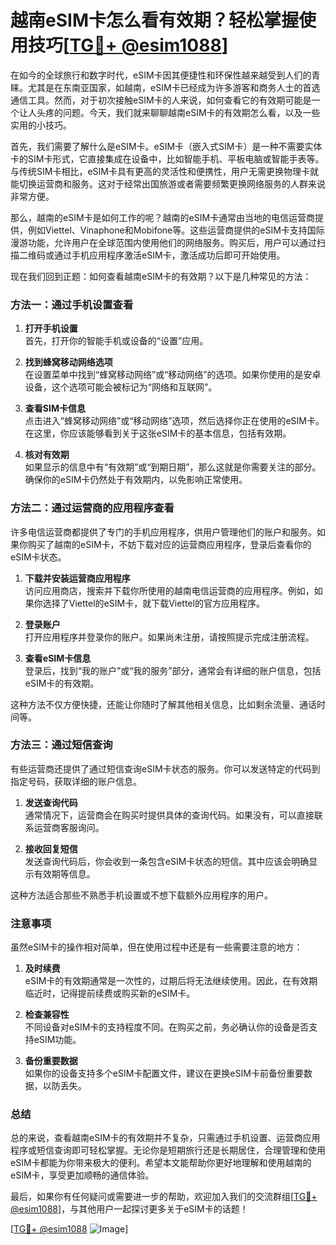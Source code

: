 # 越南eSIM卡怎么看有效期？轻松掌握使用技巧[[TG💪+ @esim1088](https://t.me/s/esim1088)]

在如今的全球旅行和数字时代，eSIM卡因其便捷性和环保性越来越受到人们的青睐。尤其是在东南亚国家，如越南，eSIM卡已经成为许多游客和商务人士的首选通信工具。然而，对于初次接触eSIM卡的人来说，如何查看它的有效期可能是一个让人头疼的问题。今天，我们就来聊聊越南eSIM卡的有效期怎么看，以及一些实用的小技巧。

首先，我们需要了解什么是eSIM卡。eSIM卡（嵌入式SIM卡）是一种不需要实体卡的SIM卡形式，它直接集成在设备中，比如智能手机、平板电脑或智能手表等。与传统SIM卡相比，eSIM卡具有更高的灵活性和便携性，用户无需更换物理卡就能切换运营商和服务。这对于经常出国旅游或者需要频繁更换网络服务的人群来说非常方便。

那么，越南的eSIM卡是如何工作的呢？越南的eSIM卡通常由当地的电信运营商提供，例如Viettel、Vinaphone和Mobifone等。这些运营商提供的eSIM卡支持国际漫游功能，允许用户在全球范围内使用他们的网络服务。购买后，用户可以通过扫描二维码或通过手机应用程序激活eSIM卡，激活成功后即可开始使用。

现在我们回到正题：如何查看越南eSIM卡的有效期？以下是几种常见的方法：

### 方法一：通过手机设置查看

1. **打开手机设置**  
   首先，打开你的智能手机或设备的“设置”应用。

2. **找到蜂窝移动网络选项**  
   在设置菜单中找到“蜂窝移动网络”或“移动网络”的选项。如果你使用的是安卓设备，这个选项可能会被标记为“网络和互联网”。

3. **查看SIM卡信息**  
   点击进入“蜂窝移动网络”或“移动网络”选项，然后选择你正在使用的eSIM卡。在这里，你应该能够看到关于这张eSIM卡的基本信息，包括有效期。

4. **核对有效期**  
   如果显示的信息中有“有效期”或“到期日期”，那么这就是你需要关注的部分。确保你的eSIM卡仍然处于有效期内，以免影响正常使用。

### 方法二：通过运营商的应用程序查看

许多电信运营商都提供了专门的手机应用程序，供用户管理他们的账户和服务。如果你购买了越南的eSIM卡，不妨下载对应的运营商应用程序，登录后查看你的eSIM卡状态。

1. **下载并安装运营商应用程序**  
   访问应用商店，搜索并下载你所使用的越南电信运营商的应用程序。例如，如果你选择了Viettel的eSIM卡，就下载Viettel的官方应用程序。

2. **登录账户**  
   打开应用程序并登录你的账户。如果尚未注册，请按照提示完成注册流程。

3. **查看eSIM卡信息**  
   登录后，找到“我的账户”或“我的服务”部分，通常会有详细的账户信息，包括eSIM卡的有效期。

这种方法不仅方便快捷，还能让你随时了解其他相关信息，比如剩余流量、通话时间等。

### 方法三：通过短信查询

有些运营商还提供了通过短信查询eSIM卡状态的服务。你可以发送特定的代码到指定号码，获取详细的账户信息。

1. **发送查询代码**  
   通常情况下，运营商会在购买时提供具体的查询代码。如果没有，可以直接联系运营商客服询问。

2. **接收回复短信**  
   发送查询代码后，你会收到一条包含eSIM卡状态的短信。其中应该会明确显示有效期等信息。

这种方法适合那些不熟悉手机设置或不想下载额外应用程序的用户。

### 注意事项

虽然eSIM卡的操作相对简单，但在使用过程中还是有一些需要注意的地方：

1. **及时续费**  
   eSIM卡的有效期通常是一次性的，过期后将无法继续使用。因此，在有效期临近时，记得提前续费或购买新的eSIM卡。

2. **检查兼容性**  
   不同设备对eSIM卡的支持程度不同。在购买之前，务必确认你的设备是否支持eSIM功能。

3. **备份重要数据**  
   如果你的设备支持多个eSIM卡配置文件，建议在更换eSIM卡前备份重要数据，以防丢失。

### 总结

总的来说，查看越南eSIM卡的有效期并不复杂，只需通过手机设置、运营商应用程序或短信查询即可轻松掌握。无论你是短期旅行还是长期居住，合理管理和使用eSIM卡都能为你带来极大的便利。希望本文能帮助你更好地理解和使用越南的eSIM卡，享受更加顺畅的通信体验。

最后，如果你有任何疑问或需要进一步的帮助，欢迎加入我们的交流群组[[TG💪+ @esim1088](https://t.me/s/esim1088)]，与其他用户一起探讨更多关于eSIM卡的话题！

[[TG💪+ @esim1088](https://t.me/s/esim1088) ![Image](https://i.postimg.cc/4NQfJmqS/Snipaste-2025-05-13-00-14-12.png)]